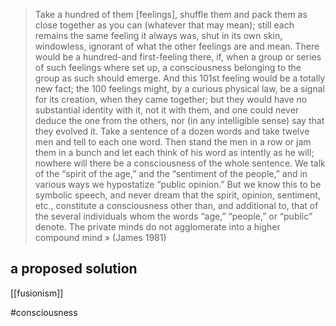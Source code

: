 >Take a hundred of them [feelings], shuffle them and pack them as close together as you can (whatever that may mean); still each remains the same feeling it always was, shut in its own skin, windowless, ignorant of what the other feelings are and mean. There would be a hundred-and first-feeling there, if, when a group or series of such feelings where set up, a consciousness belonging to the group as such should emerge. And this 101st feeling would be a totally new fact; the 100 feelings might, by a curious physical law, be a signal for its creation, when they came together; but they would have no substantial identity with it, not it with them, and one could never deduce the one from the others, nor (in any intelligible sense) say that they evolved it. Take a sentence of a dozen words and take twelve men and tell to each one word. Then stand the men in a row or jam them in a bunch and let each think of his word as intently as he will; nowhere will there be a consciousness of the whole sentence. We talk of the “spirit of the age,” and the “sentiment of the people,” and in various ways we hypostatize “public opinion.” But we know this to be symbolic speech, and never dream that the spirit, opinion, sentiment, etc., constitute a consciousness other than, and additional to, that of the several individuals whom the words “age,” “people,” or “public” denote. The private minds do not agglomerate into a higher compound mind » (James 1981)

## a proposed solution
[[fusionism]]

#consciousness 